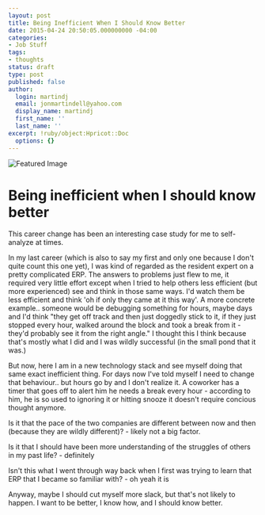 ```yaml
---
layout: post
title: Being Inefficient When I Should Know Better
date: 2015-04-24 20:50:05.000000000 -04:00
categories:
- Job Stuff
tags:
- thoughts 
status: draft
type: post
published: false
author:
  login: martindj
  email: jonmartindell@yahoo.com
  display_name: martindj
  first_name: ''
  last_name: ''
excerpt: !ruby/object:Hpricot::Doc
  options: {}
---
```

![Featured Image]({{page.featured_image}})
# Being inefficient when I should know better

This career change has been an interesting case study for me to self-analyze at times. 

In my last career (which is also to say my first and only one because I don't quite count this one yet), I was kind of regarded as the resident expert on a pretty complicated ERP. The answers to problems just flew to me, it required very little effort except when I tried to help others less efficient (but more experienced) see and think in those same ways. I'd watch them be less efficient and think 'oh if only they came at it this way'. A more concrete example.. someone would be debugging something for hours, maybe days and I'd think "they get off track and then just doggedly stick to it, if they just stopped every hour, walked around the block and took a break from it - they'd probably see it from the right angle." I thought this I think because that's mostly what I did and I was wildly successful (in the small pond that it was.)

But now, here I am in a new technology stack and see myself doing that same exact inefficient thing. For days now I've told myself I need to change that behaviour.. but hours go by and I don't realize it. A coworker has a timer that goes off to alert him he needs a break every hour - according to him, he is so used to ignoring it or hitting snooze it doesn't require concious thought anymore.

Is it that the pace of the two companies are different between now and then (because they are wildly different)? - likely not a big factor.

Is it that I should have been more understanding of the struggles of others in my past life? - definitely

Isn't this what I went through way back when I first was trying to learn that ERP that I became so familiar with? - oh yeah it is

Anyway, maybe I should cut myself more slack, but that's not likely to happen. I want to be better, I know how, and I should know better.
